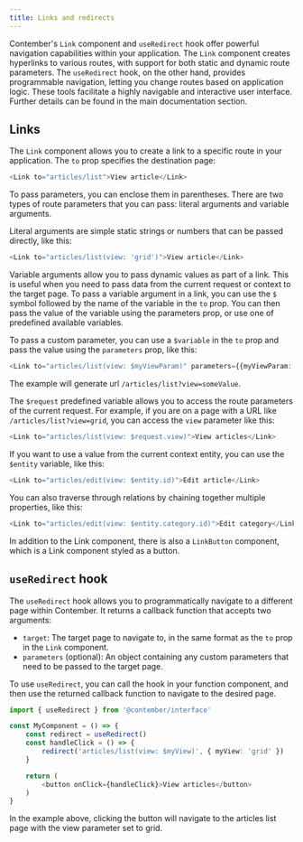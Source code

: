 ```yaml
---
title: Links and redirects
---
```


Contember's `Link` component and `useRedirect` hook offer powerful navigation capabilities within your application. The `Link` component creates hyperlinks to various routes, with support for both static and dynamic route parameters. The `useRedirect` hook, on the other hand, provides programmable navigation, letting you change routes based on application logic. These tools facilitate a highly navigable and interactive user interface. Further details can be found in the main documentation
section.

## Links

The `Link` component allows you to create a link to a specific route in your application. The `to` prop specifies the destination page: 

```typescript jsx
<Link to="articles/list">View article</Link>
```

To pass parameters, you can enclose them in parentheses. There are two types of route parameters that you can pass: literal arguments and variable arguments. 

Literal arguments are simple static strings or numbers that can be passed directly, like this:

```typescript jsx
<Link to="articles/list(view: 'grid')">View article</Link>
```

Variable arguments allow you to pass dynamic values as part of a link. This is useful when you need to pass data from the current request or context to the target page. To pass a variable argument in a link, you can use the `$` symbol followed by the name of the variable in the `to` prop. You can then pass the value of the variable using the parameters prop, or use one of predefined available variables.

To pass a custom parameter, you can use a `$variable` in the `to` prop and pass the value using the `parameters` prop, like this:

```typescript jsx
<Link to="articles/list(view: $myViewParam)" parameters={{myViewParam: 'someValue'}}>View articles</Link>
```

The example will generate url `/articles/list?view=someValue`.

The `$request` predefined variable allows you to access the route parameters of the current request. For example, if you are on a page with a URL like `/articles/list?view=grid`, you can access the `view` parameter like this:

```typescript jsx
<Link to="articles/list(view: $request.view)">View articles</Link>
```

If you want to use a value from the current context entity, you can use the `$entity` variable, like this:

```typescript jsx
<Link to="articles/edit(view: $entity.id)">Edit article</Link>
```

You can also traverse through relations by chaining together multiple properties, like this:

```typescript jsx
<Link to="articles/edit(view: $entity.category.id)">Edit category</Link>
```

In addition to the Link component, there is also a `LinkButton` component, which is a Link component styled as a button.

## `useRedirect` hook

The `useRedirect` hook allows you to programmatically navigate to a different page within Contember. It returns a callback function that accepts two arguments:

- `target`: The target page to navigate to, in the same format as the `to` prop in the `Link` component.
- `parameters` (optional): An object containing any custom parameters that need to be passed to the target page.

To use `useRedirect`, you can call the hook in your function component, and then use the returned callback function to navigate to the desired page.

```typescript jsx
import { useRedirect } from '@contember/interface'

const MyComponent = () => {
	const redirect = useRedirect()
	const handleClick = () => {
		redirect('articles/list(view: $myView)', { myView: 'grid' })
	}

	return (
		<button onClick={handleClick}>View articles</button>
	)
}
```

In the example above, clicking the button will navigate to the articles list page with the view parameter set to grid.
